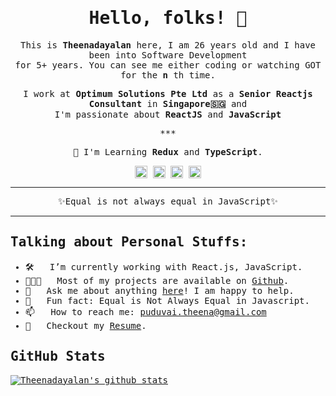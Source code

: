 <samp>
<h1 align="center">Hello, folks! 👋</h1>

<p align="center">
  This is <b>Theenadayalan</b> here, I am 26 years old and I have been into Software Development <br>for 5+ years. You can see me either coding or watching GOT for the <b>n</b> th time. 
</p>

<p align="center">
  I work at <b>Optimum Solutions Pte Ltd</b> as a <b>Senior Reactjs Consultant</b> in <b>Singapore🇸🇬</b> and  <br> I'm passionate about <b>ReactJS</b> and <b>JavaScript</b>
</p>

<p align="center">***</p>

<p align="center">🌱 I'm Learning <strong>Redux</strong> and <strong>TypeScript</strong>.</p>

<p align="center">
  <a href="https://linkedin.com/in/theenadayalan" target="_blank"><img align="center" src="https://cdn.jsdelivr.net/npm/simple-icons@3.0.1/icons/linkedin.svg" alt="LinkedIn" height="20" width="20" /></a>
  <a href="https://twitter.com/theenadayalan_k" target="_blank"><img align="center" src="https://cdn.jsdelivr.net/npm/simple-icons@3.0.1/icons/twitter.svg" alt="Twitter" height="20" width="20" /></a>
  <a href="https://dev.to/theenadayalan" target="_blank"><img align="center" src="https://cdn.jsdelivr.net/npm/simple-icons@3.0.1/icons/dev-dot-to.svg" alt="Dev.to" height="20" width="20" /></a>
  <a href="https://instagram.com/theenadayalan" target="_blank"><img align="center" src="https://cdn.jsdelivr.net/npm/simple-icons@3.0.1/icons/instagram.svg" alt="Instagram" height="20" width="20" /></a>
</p>

***

<p align="center">✨Equal is not always equal in JavaScript✨</p>

***

## Talking about Personal Stuffs:

- 🛠 &nbsp; I’m currently working with React.js, JavaScript.
- 👨🏻‍💻 &nbsp; Most of my projects are available on [Github](https://github.com/theenadayalank).
- 💬 &nbsp; Ask me about anything [here](https://twitter.com/theenadayalan_k)! I am happy to help.
- 👾 &nbsp; Fun fact: Equal is Not Always Equal in Javascript.
- 📫 &nbsp; How to reach me: puduvai.theena@gmail.com
- 📝 &nbsp; Checkout my [Resume](https://www.theenadayalan.me/Theenadayalan.pdf).



## GitHub Stats

[![Theenadayalan's github stats](https://github-readme-stats.vercel.app/api?username=theenadayalank)](https://github.com/theenadayalank/theenadayalank)

</samp>

